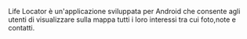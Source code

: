 Life Locator è un'applicazione sviluppata per Android che consente agli utenti di visualizzare sulla mappa tutti i loro interessi tra cui foto,note e contatti.
